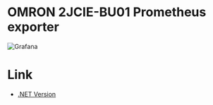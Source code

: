 # OMRON 2JCIE-BU01 Prometheus exporter

![Grafana](https://github.com/usausa/Tool-Sensor-Omron/blob/master/grafana.png)

# Link

- [.NET Version](https://github.com/usausa/prometheus-exporter-alternative)
